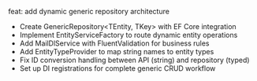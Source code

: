 feat: add dynamic generic repository architecture

- Create GenericRepository<TEntity, TKey> with EF Core integration
- Implement EntityServiceFactory to route dynamic entity operations
- Add MailDlService with FluentValidation for business rules
- Add EntityTypeProvider to map string names to entity types
- Fix ID conversion handling between API (string) and repository (typed)
- Set up DI registrations for complete generic CRUD workflow